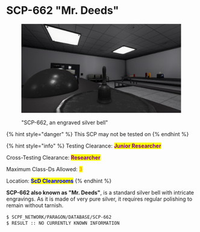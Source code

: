 # SCP-662 "Mr. Deeds"

<figure><img src="../../../.gitbook/assets/image (2).png" alt=""><figcaption><p>"SCP-662, an engraved silver bell"</p></figcaption></figure>

{% hint style="danger" %}
This SCP may not be tested on
{% endhint %}

{% hint style="info" %}
Testing Clearance: <mark style="color:purple;">**Junior Researcher**</mark>

Cross-Testing Clearance: <mark style="color:purple;">**Researcher**</mark>

Maximum Class-Ds Allowed: <mark style="color:orange;">**3**</mark>

Location: <mark style="color:blue;">**ScD Cleanrooms**</mark>
{% endhint %}

**SCP-662 also known as "Mr. Deeds"**, is a standard silver bell with intricate engravings. As it is made of very pure silver, it requires regular polishing to remain without tarnish.

```
$ SCPF_NETWORK/PARAGON/DATABASE/SCP-662
$ RESULT :: NO CURRENTLY KNOWN INFORMATION
```
